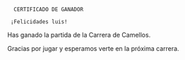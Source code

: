       CERTIFICADO DE GANADOR

     ¡Felicidades luis!

Has ganado la partida de la Carrera de Camellos.

Gracias por jugar y esperamos verte en la próxima carrera.
